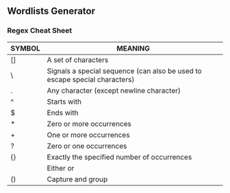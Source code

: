 Wordlists Generator
----
### Regex Cheat Sheet
SYMBOL | MEANING |
 --- | --- |
[]	| A set of characters		
\	| Signals a special sequence (can also be used to escape special characters)		
.	| Any character (except newline character)	
^	| Starts with	
$	| Ends with		
*	| Zero or more occurrences		
+	| One or more occurrences		
?	| Zero or one occurrences		
{}	| Exactly the specified number of occurrences		
|	| Either or	
()	| Capture and group